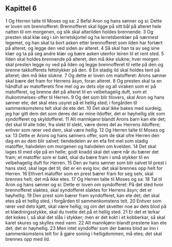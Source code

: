 ## Kapittel 6

1 Og Herren talte til Moses og sa:
2 Befal Aron og hans sønner og si: Dette er loven om brennofferet: Brennofferet skal ligge på sitt bål på alteret hele natten til om morgenen, og slik skal alterilden holdes brennende.
3 Og presten skal klæ seg i sin lerretskjortel og ha lerretsbenklær på nærmest legemet, og han skal ta bort asken etter brennofferet som ilden har fortært på alteret, og legge den ved siden av alteret.
4 Så skal han ta av seg sine klær og ta på seg andre klær og bære asken utenfor leiren til et rent sted.
5 Ilden skal holdes brennende på alteret, den må ikke slukne; hver morgen skal presten legge ny ved på ilden og legge brennofferet til rette på den og brenne takkofferets fettstykker på den.
6 En stadig ild skal holdes tent på alteret; den må ikke slukne.
7 Og dette er loven om matofferet: Arons sønner skal bære det fram for Herrens åsyn, foran alteret.
8 Og presten skal ta en håndfull av matofferets fine mel og av dets olje og all viraken som er på matofferet, og brenne det på alteret til en velbehagelig duft, som et ihukommelses-offer til Herren.
9 Og det som blir tilovers, skal Aron og hans sønner ete; det skal etes usyret på et hellig sted; i forgården til sammenkomstens telt skal de ete det.
10 Det skal ikke bakes med surdeig; jeg har gitt dem det som deres del av mine ildoffer, det er høyhellig slik som syndofferet og skyldofferet.
11 Alt mannkjønn blandt Arons barn kan ete det; det skal til alle tider, fra slekt til slekt, være deres del av Herrens ildoffere; enhver som rører ved dem, skal være hellig.
12 Og Herren talte til Moses og sa:
13 Dette er Arons og hans sønners offer, som de skal ofre Herren den dag en av dem blir salvet: tiendedelen av en efa fint mel som stadig matoffer, halvdelen om morgenen og halvdelen om kvelden.
14 Det skal lages til med olje på en helle; godt knadd skal det være når du bærer det fram; et matoffer som er bakt, skal du bære fram i små stykker til en velbehagelig duft for Herren.
15 Den av hans sønner som blir salvet til prest i hans sted, skal lage det til; det er en evig lov; det skal brennes opp helt for Herren.
16 Ethvert matoffer som en prest bærer fram for seg selv, skal brennes helt; det må ikke etes.
17 Og Herren talte til Moses og sa:
18 Tal til Aron og hans sønner og si: Dette er loven om syndofferet: På det sted hvor brennofferet slaktes, skal syndofferet slaktes for Herrens åsyn; det er høyhellig.
19 Den prest som bærer fram syndofferet, kan ete det; det skal etes på et hellig sted, i forgården til sammenkomstens telt.
20 Enhver som rører ved dets kjøtt, skal være hellig; og om det skvetter noe av dets blod på et klædningsstykke, skal du tvette det på et hellig sted.
21 Er det et lerkar det kokes i, så skal det slås i stykker; men er det kokt i et kobberkar, så skal karet skures og skylles med vann.
22 Alt mannkjønn blandt prestene kan ete det; det er høyhellig.
23 Men intet syndoffer som der bæres blod av inn i sammenkomstens telt for å gjøre soning i helligdommen, må etes; det skal brennes opp med ild.
